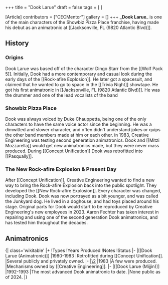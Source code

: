 +++
title = "Dook Larue"
draft = false
tags = [ ]

[Article]
contributors = ["CECMentor"]
gallery = []
+++
**_Dook Larue**_ is one of the main characters of the Showbiz Pizza Place franchise, having made his debut as an animatronic at [[Jacksonville, FL (9820 Atlantic Blvd)]].

##  History ## 

###  Origins ### 
Dook Larue was based off of the character Dingo Starr from the [[Wolf Pack 5]]. Initially, Dook had a more contemporary and casual look during the early days of the [[Rock-afire Explosion]]. He later got a spacesuit, and claimed that he wanted to go to space in the [[Trivia Night]] showtape. He got his first animatronic in [[Jacksonville, FL (9820 Atlantic Blvd)]]. He was the drummer and one of the lead vocalists of the band

###  Showbiz Pizza Place ### 
Dook was always voiced by Duke Chauppetta, being one of the only characters to have the same voice actor since the beginning. He was a dimwitted and slower character, and often didn't understand jokes or quips the other band members made at him or each other. in 1983, Creative Engineering was testing second generation animatronics. Dook and [[Mitzi Mozzarella]] would get new animatronics made, but they were never mass produced. During [[Concept Unification]] Dook was retrofitted into [[Pasqually]]. 

###  The New Rock-afire Explosion & Present Day ### 
After [[Concept Unification]], Creative Engineering wanted to find a new way to bring the Rock-afire Explosion back into the public spotlight. They developed the [[New Rock-afire Explosion]]. Every character was changed, including Dook. Dook was now portrayed as a bit younger, and was called the Junkyard dog. He lived in a doghouse, and had toys placed around his stage. Original parts for Dook would start to be reproduced by Creative Engineering's new employees in 2023. Aaron Fechter has taken interest in repairing and using one of the second generation Dook animatronics, and has tested him throughout the decades.

##  Animatronics ## 
{| class='wikitable'
|+
!Types
!Years Produced
!Notes
!Status
|-
|[[Dook Larue (Animatronic)]]
|1980-1983
|Retrofitted during [[Concept Unification]].
|Several publicly and privately owned.
|-
|[\2](\1)
|1983
|A few were produced.
|Mechanisms owned by [[Creative Engineering]].
|-
|[[Dook Larue (Mijjin)]]
|1992-1993
|The most advanced Dook animatronic to date.
|None public as of 2024.
|}